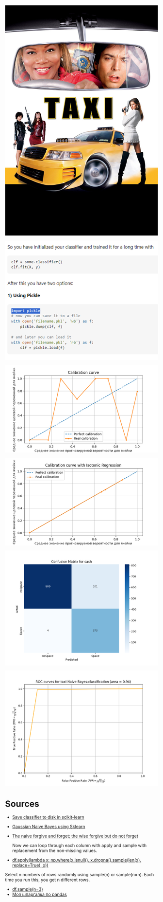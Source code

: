 ![](https://raw.githubusercontent.com/unton3ton/Door-de-bomen-het-bos-niet-meer-zien/main/naive-taxi/nytaxi.jpg)

![](https://raw.githubusercontent.com/unton3ton/Door-de-bomen-het-bos-niet-meer-zien/main/naive-taxi/save%26load_models.PNG)

![](https://raw.githubusercontent.com/unton3ton/Door-de-bomen-het-bos-niet-meer-zien/main/naive-taxi/calibration_curve_naive.png)

![](https://raw.githubusercontent.com/unton3ton/Door-de-bomen-het-bos-niet-meer-zien/main/naive-taxi/calibration_curve_forest_isoreg_naive.png)

![](https://raw.githubusercontent.com/unton3ton/Door-de-bomen-het-bos-niet-meer-zien/main/naive-taxi/Confusion_Space_Matrix_naive.png)

![](https://raw.githubusercontent.com/unton3ton/Door-de-bomen-het-bos-niet-meer-zien/main/naive-taxi/ROC-taxi.png)

# Sources

* [Save classifier to disk in scikit-learn](https://stackoverflow.com/questions/10592605/save-classifier-to-disk-in-scikit-learn)
* [Gaussian Naive Bayes using Sklearn](https://www.geeksforgeeks.org/gaussian-naive-bayes-using-sklearn/)
* [The naive forgive and forget; the wise forgive but do not forget](https://fritz.ai/naive-bayes-classifier-in-python-using-scikit-learn/)

  
  Now we can loop through each column with apply and sample with replacement from the non-missing values.

  
* [df.apply(lambda x: np.where(x.isnull(), x.dropna().sample(len(x), replace=True), x))](https://stackoverflow.com/questions/46384934/pandas-replace-nan-using-random-sampling-of-column-values)


 
Select n numbers of rows randomly using sample(n) or sample(n=n). Each time you run this, you get n different rows. 


* [df.sample(n=3)](https://www.geeksforgeeks.org/how-to-randomly-select-rows-from-pandas-dataframe/) 
* [Моя шпаргалка по pandas](https://habr.com/ru/companies/ruvds/articles/494720/)

